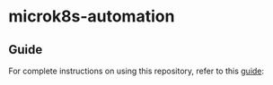 # microk8s-automation

## Guide

For complete instructions on using this repository, refer to this [guide](https://wimma-capstone.pages.labranet.jamk.fi/support-material/3.%20OPS/Production%20Platform/Guides%20and%20technologys/IaC/introduction/):

